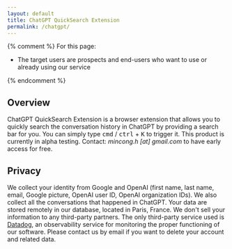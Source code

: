```yaml
---
layout: default
title: ChatGPT QuickSearch Extension
permalink: /chatgpt/
---
```


{% comment %}
For this page:

- The target users are prospects and end-users who want to use or already using our service

{% endcomment %}

## Overview

ChatGPT QuickSearch Extension is a browser extension that allows you to quickly search the conversation history in ChatGPT by providing a search bar for you. You can simply type <kbd>cmd</kbd> / <kbd>ctrl</kbd> + <kbd>K</kbd> to trigger it. This product is currently in alpha testing. Contact: _mincong.h [at] gmail.com_ to have early access for free.

## Privacy

We collect your identity from Google and OpenAI (first name, last name, email, Google picture, OpenAI user ID, OpenAI organization IDs). We also collect all the conversations that happened in ChatGPT. Your data are stored remotely in our database, located in Paris, France. We don't sell your information to any third-party partners. The only third-party service used is [Datadog](https://app.datadoghq.eu/), an observability service for monitoring the proper functioning of our software. Please contact us by email if you want to delete your account and related data.